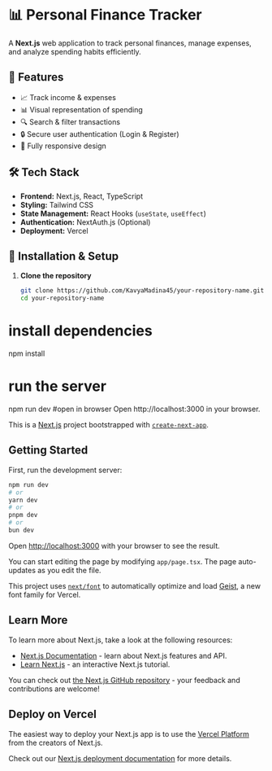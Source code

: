 # 📊 Personal Finance Tracker

A **Next.js** web application to track personal finances, manage expenses, and analyze spending habits efficiently.

## 🚀 Features
- 📈 Track income & expenses
- 📊 Visual representation of spending
- 🔍 Search & filter transactions
- 🔒 Secure user authentication (Login & Register)
- 📱 Fully responsive design

## 🛠 Tech Stack
- **Frontend:** Next.js, React, TypeScript
- **Styling:** Tailwind CSS
- **State Management:** React Hooks (`useState`, `useEffect`)
- **Authentication:** NextAuth.js (Optional)
- **Deployment:** Vercel

## 🔧 Installation & Setup
1. **Clone the repository**
   ```bash
   git clone https://github.com/KavyaMadina45/your-repository-name.git
   cd your-repository-name
  # install dependencies
npm install
# run the server
npm run dev
#open in browser
Open http://localhost:3000 in your browser.



This is a [Next.js](https://nextjs.org) project bootstrapped with [`create-next-app`](https://nextjs.org/docs/app/api-reference/cli/create-next-app).

## Getting Started

First, run the development server:

```bash
npm run dev
# or
yarn dev
# or
pnpm dev
# or
bun dev
```

Open [http://localhost:3000](http://localhost:3000) with your browser to see the result.

You can start editing the page by modifying `app/page.tsx`. The page auto-updates as you edit the file.

This project uses [`next/font`](https://nextjs.org/docs/app/building-your-application/optimizing/fonts) to automatically optimize and load [Geist](https://vercel.com/font), a new font family for Vercel.

## Learn More

To learn more about Next.js, take a look at the following resources:

- [Next.js Documentation](https://nextjs.org/docs) - learn about Next.js features and API.
- [Learn Next.js](https://nextjs.org/learn) - an interactive Next.js tutorial.

You can check out [the Next.js GitHub repository](https://github.com/vercel/next.js) - your feedback and contributions are welcome!

## Deploy on Vercel

The easiest way to deploy your Next.js app is to use the [Vercel Platform](https://vercel.com/new?utm_medium=default-template&filter=next.js&utm_source=create-next-app&utm_campaign=create-next-app-readme) from the creators of Next.js.

Check out our [Next.js deployment documentation](https://nextjs.org/docs/app/building-your-application/deploying) for more details.
